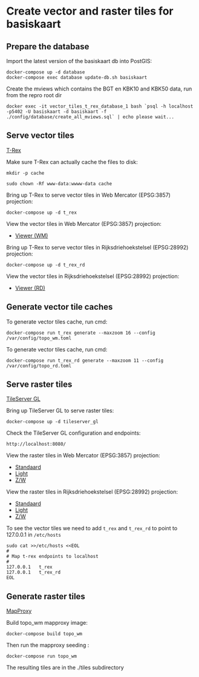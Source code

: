 # Create vector and raster tiles for basiskaart

## Prepare the database

Import the latest version of the basiskaart db into PostGIS:

`docker-compose up -d database`  
`docker-compose exec database update-db.sh basiskaart`

Create the mviews which contains the BGT en KBK10 and KBK50 data, run from the repro root dir

``docker exec -it vector_tiles_t_rex_database_1 bash `psql -h localhost -p5402 -U basiskaart -d basiskaart -f ./config/database/create_all_mviews.sql` | echo please wait...``

## Serve vector tiles

[T-Rex](https://t-rex.tileserver.ch/)

Make sure T-Rex can actually cache the files to disk:

`mkdir -p cache`

`sudo chown -Rf www-data:wwww-data cache`

Bring up T-Rex to serve vector tiles in Web Mercator (EPSG:3857) projection:

`docker-compose up -d t_rex`

View the vector tiles in Web Mercator (EPSG:3857) projection:
 
- [Viewer (WM)](http://localhost:6767/static/mapbox.html)
 
Bring up T-Rex to serve vector tiles in Rijksdriehoekstelsel (EPSG:28992) projection:

`docker-compose up -d t_rex_rd`

View the vector tiles in Rijksdriehoekstelsel (EPSG:28992) projection:
 
- [Viewer (RD)](http://localhost:6767/static/mapbox-rd.html)

## Generate vector tile caches

To generate vector tiles cache, run cmd:

`docker-compose run t_rex generate --maxzoom 16 --config /var/config/topo_wm.toml`

To generate vector tiles cache, run cmd:

`docker-compose run t_rex_rd generate --maxzoom 11 --config /var/config/topo_rd.toml`

## Serve raster tiles

[TileServer GL](https://tileserver.readthedocs.io/)

Bring up TileServer GL to serve raster tiles:

`docker-compose up -d tileserver_gl`

Check the TileServer GL configuration and endpoints:

`http://localhost:8080/`

View the raster tiles in Web Mercator (EPSG:3857) projection:

- [Standaard](http://localhost:8080/styles/topo_wm/?raster#12/52.37875/4.87371)
- [Light](http://localhost:8080/styles/topo_wm_light/?raster#12/52.37875/4.87371)
- [Z/W](http://localhost:8080/styles/topo_wm_zw/?raster#12/52.37875/4.87371)

View the raster tiles in Rijksdriehoekstelsel (EPSG:28992) projection:

- [Standaard](http://localhost:8080/styles/topo_rd/?raster#6/10.97152/-11.25000)
- [Light](http://localhost:8080/styles/topo_rd_light/?raster#6/10.97152/-11.25000)
- [Z/W](http://localhost:8080/styles/topo_rd_zw/?raster#6/10.97152/-11.25000)

To see the vector tiles we need to add `t_rex` and `t_rex_rd` to point to 127.0.0.1  in `/etc/hosts`

```
sudo cat >>/etc/hosts <<EOL
#
# Map t-rex endpoints to localhost
#
127.0.0.1	t_rex
127.0.0.1	t_rex_rd
EOL
```

## Generate raster tiles

[MapProxy](https://mapproxy.org/)

Build topo_wm mapproxy image:

`docker-compose build topo_wm`

Then run the mapproxy seeding :

`docker-compose run topo_wm`

The resulting tiles are in the ./tiles subdirectory